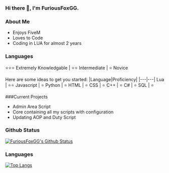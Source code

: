 ### Hi there 👋, I'm FuriousFoxGG.

### About Me
- Enjoys FiveM
- Loves to Code
- Coding in LUA for almost 2 years

### Languages
⭐⭐⭐ Extremely Knowledgable | ⭐⭐ Intermediate | ⭐ Novice

Here are some ideas to get you started:
|Language|Proficiency|
|---|---|
Lua | ⭐⭐
Javascript | ⭐
Python | ⭐
HTML | ⭐
CSS | ⭐
C++ | ⭐
C# | ⭐
SQL | ⭐

###Current Projects
- Admin Area Script
- Core containing all my scripts with configuration
- Updating AOP and Duty Script

### Github Status

[![FuriousFoxGG's Github Status](https://github-readme-stats.vercel.app/api?username=FuriousF0xGG&show_icons=true&theme=radical)](https://github.com/anuraghazra/github-readme-stats)


### Languages

[![Top Langs](https://github-readme-stats.vercel.app/api/top-langs/?username=FuriousF0xGG&langs_count=8)](https://github.com/anuraghazra/github-readme-stats)
